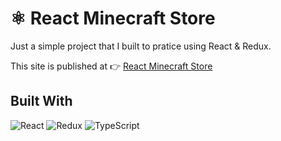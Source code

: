 # ⚛️ React Minecraft Store
Just a simple project that I built to pratice using React & Redux.

This site is published at 👉 [React Minecraft Store](https://phucngo2.github.io/react-minecraft-store/)
## Built With
![React](https://img.shields.io/badge/react-%2320232a.svg?style=for-the-badge&logo=react&logoColor=%2361DAFB)
![Redux](https://img.shields.io/badge/redux-%23593d88.svg?style=for-the-badge&logo=redux&logoColor=white)
![TypeScript](https://img.shields.io/badge/typescript-%23007ACC.svg?style=for-the-badge&logo=typescript&logoColor=white)
